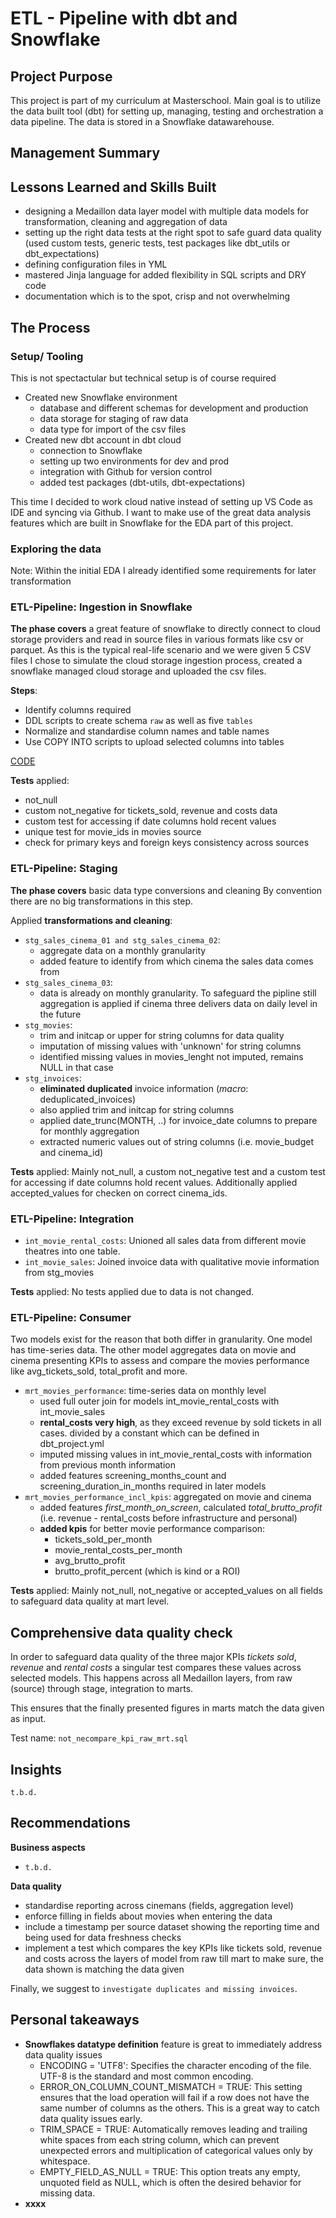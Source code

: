 # ETL - Pipeline with dbt and Snowflake

## Project Purpose

This project is part of my curriculum at Masterschool. Main goal is to utilize the data built tool (dbt) for setting up, managing, testing and orchestration a data pipeline. The data is stored in a Snowflake datawarehouse.

## Management Summary

## Lessons Learned and Skills Built
* designing a Medaillon data layer model with multiple data models for transformation, cleaning and aggregation of data
* setting up the right data tests at the right spot to safe guard data quality (used custom tests, generic tests, test packages like dbt_utils or dbt_expectations)
* defining configuration files in YML
* mastered Jinja language for added flexibility in SQL scripts and DRY code
* documentation which is to the spot, crisp and not overwhelming

## The Process

### Setup/ Tooling

This is not spectactular but technical setup is of course required
* Created new Snowflake environment
    * database and different schemas for development and production 
    * data storage for staging of raw data
    * data type for import of the csv files
* Created new dbt account in dbt cloud
    * connection to Snowflake
    * setting up two environments for dev and prod
    * integration with Github for version control
    * added test packages (dbt-utils, dbt-expectations)

This time I decided to work cloud native instead of setting up VS Code as IDE and syncing via Github. I want to make use of the great data analysis features which are built in Snowflake for the EDA part of this project.

### Exploring the data

Note: Within the initial EDA I already identified some requirements for later transformation


### ETL-Pipeline: Ingestion in Snowflake

**The phase covers** a great feature of snowflake to directly connect to cloud storage providers and read in source files in various formats like csv or parquet. As this is the typical real-life scenario and we were given 5 CSV files I chose to simulate the cloud storage ingestion process, created a snowflake managed cloud storage and uploaded the csv files.

**Steps**:
* Identify columns required 
* DDL scripts to create schema `raw` as well as five `tables`
* Normalize and standardise column names and table names
* Use COPY INTO scripts to upload selected columns into tables

[CODE](intestion/xxxxx.sql)

**Tests** applied: 
* not_null
* custom not_negative for tickets_sold, revenue and costs data
* custom test for accessing if date columns hold recent values
* unique test for movie_ids in movies source
* check for primary keys and foreign keys consistency across sources

### ETL-Pipeline: Staging 

**The phase covers** basic data type conversions and cleaning By convention there are no big transformations in this step. 

Applied **transformations and cleaning**:
* `stg_sales_cinema_01 and stg_sales_cinema_02`:
    * aggregate data on a monthly granularity
    * added feature to identify from which cinema the sales data comes from
* `stg_sales_cinema_03`:
    * data is already on monthly granularity. To safeguard the pipline still aggregation is applied if cinema three delivers data on daily level in the future
* `stg_movies`:
    * trim and initcap or upper for string columns for data quality
    * imputation of missing values with 'unknown' for string columns
    * identified missing values in movies_lenght not imputed, remains NULL in that case
* `stg_invoices`:
    * **eliminated duplicated** invoice information (*macro*: deduplicated_invoices)
    * also applied trim and initcap for string columns
    * applied date_trunc(MONTH, ..) for invoice_date columns to prepare for monthly aggregation
    * extracted numeric values out of string columns (i.e. movie_budget and cinema_id)

**Tests** applied: Mainly not_null, a custom not_negative test and a custom test for accessing if date columns hold recent values. Additionally applied accepted_values for checken on correct cinema_ids.

### ETL-Pipeline: Integration

* `int_movie_rental_costs`: Unioned all sales data from different movie theatres into one table.
* `int_movie_sales`: Joined invoice data with qualitative movie information from stg_movies

**Tests** applied: No tests applied due to data is not changed.

### ETL-Pipeline: Consumer

Two models exist for the reason that both differ in granularity. One model has time-series data. The other model aggregates data on movie and cinema presenting KPIs to assess and compare the movies performance like avg_tickets_sold, total_profit and more.

* `mrt_movies_performance`: time-series data on monthly level
    * used full outer join for models int_movie_rental_costs with int_movie_sales
    * **rental_costs very high**, as they exceed revenue by sold tickets in all cases. divided by a constant which can be defined in dbt_project.yml
    * imputed missing values in int_movie_rental_costs with information from previous month information
    * added features screening_months_count and screening_duration_in_months required in later models
* `mrt_movies_performance_incl_kpis`: aggregated on movie and cinema
    * added features *first_month_on_screen*, calculated *total_brutto_profit* (i.e. revenue - rental_costs before infrastructure and personal)
    * **added kpis** for better movie performance comparison:
        * tickets_sold_per_month
        * movie_rental_costs_per_month
        * avg_brutto_profit
        * brutto_profit_percent (which is kind or a ROI)

**Tests** applied: Mainly not_null, not_negative or accepted_values on all fields to safeguard data quality at mart level.

## Comprehensive data quality check

In order to safeguard data quality of the three major KPIs *tickets sold*, *revenue* and *rental costs* a singular test compares these values across selected models. This happens across all Medaillon layers, from raw (source) through stage, integration to marts. 

This ensures that the finally presented figures in marts match the data given as input.

Test name: `not_necompare_kpi_raw_mrt.sql`

## Insights

`t.b.d.`

## Recommendations

**Business aspects**
* `t.b.d.`

**Data quality**
* standardise reporting across cinemans (fields, aggregation level)
* enforce filling in fields about movies when entering the data
* include a timestamp per source dataset showing the reporting time and being used for data freshness checks
* implement a test which compares the key KPIs like tickets sold, revenue and costs across the layers of model from raw till mart to make sure, the data shown is matching the data given

Finally, we suggest to `investigate duplicates and missing invoices`.  

## Personal takeaways

* **Snowflakes datatype definition** feature is great to immediately address data quality issues
    * ENCODING = 'UTF8': Specifies the character encoding of the file. UTF-8 is the standard and most common encoding.
    * ERROR_ON_COLUMN_COUNT_MISMATCH = TRUE: This setting ensures that the load operation will fail if a row does not have the same number of columns as the others. This is a great way to catch data quality issues early.
    * TRIM_SPACE = TRUE: Automatically removes leading and trailing white spaces from each string column, which can prevent unexpected errors and multiplication of categorical values only by whitespace.
    * EMPTY_FIELD_AS_NULL = TRUE: This option treats any empty, unquoted field as NULL, which is often the desired behavior for missing data.
* **xxxx**